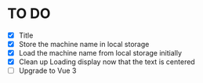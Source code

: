 # TO DO

- [x] Title
- [x] Store the machine name in local storage
- [x] Load the machine name from local storage initially
- [x] Clean up Loading display now that the text is centered
- [ ] Upgrade to Vue 3

